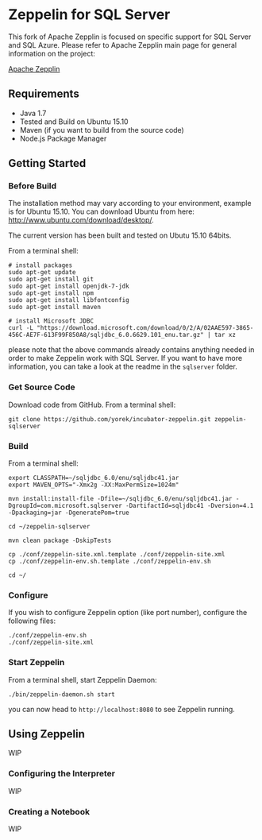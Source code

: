 # Zeppelin for SQL Server

This fork of Apache Zepplin is focused on specific support for SQL Server and SQL Azure. Please refer to Apache Zepplin main page for general information on the project:

[Apache Zepplin](https://github.com/apache/incubator-zeppelin)

## Requirements
 * Java 1.7
 * Tested and Build on Ubuntu 15.10
 * Maven (if you want to build from the source code)
 * Node.js Package Manager

## Getting Started

### Before Build
The installation method may vary according to your environment, example is for Ubuntu 15.10.
You can download Ubuntu from here: http://www.ubuntu.com/download/desktop/.

The current version has been built and tested on Ubutu 15.10 64bits.

From a terminal shell:

```
# install packages
sudo apt-get update
sudo apt-get install git
sudo apt-get install openjdk-7-jdk
sudo apt-get install npm
sudo apt-get install libfontconfig
sudo apt-get install maven

# install Microsoft JDBC
curl -L "https://download.microsoft.com/download/0/2/A/02AAE597-3865-456C-AE7F-613F99F850A8/sqljdbc_6.0.6629.101_enu.tar.gz" | tar xz
```

please note that the above commands already contains anything needed in order to make Zeppelin work with SQL Server.
If you want to have more information, you can take a look at the readme in the ```sqlserver``` folder.

### Get Source Code

Download code from GitHub. From a terminal shell:

```
git clone https://github.com/yorek/incubator-zeppelin.git zeppelin-sqlserver
```

### Build

From a terminal shell:

```
export CLASSPATH=~/sqljdbc_6.0/enu/sqljdbc41.jar
export MAVEN_OPTS="-Xmx2g -XX:MaxPermSize=1024m"

mvn install:install-file -Dfile=~/sqljdbc_6.0/enu/sqljdbc41.jar -DgroupId=com.microsoft.sqlserver -DartifactId=sqljdbc41 -Dversion=4.1  -Dpackaging=jar -DgeneratePom=true

cd ~/zeppelin-sqlserver

mvn clean package -DskipTests

cp ./conf/zeppelin-site.xml.template ./conf/zeppelin-site.xml
cp ./conf/zeppelin-env.sh.template ./conf/zeppelin-env.sh

cd ~/

```

### Configure

If you wish to configure Zeppelin option (like port number), configure the following files:

```
./conf/zeppelin-env.sh
./conf/zeppelin-site.xml
```

### Start Zeppelin

From a terminal shell, start Zeppelin Daemon:

```
./bin/zeppelin-daemon.sh start
```

you can now head to ```http://localhost:8080``` to see Zeppelin running.

## Using Zeppelin

WIP

### Configuring the Interpreter

WIP

### Creating a Notebook

WIP